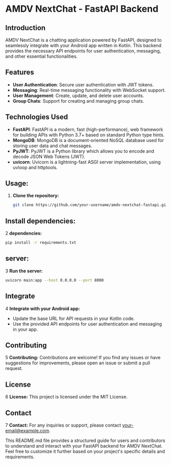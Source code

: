 # AMDV NextChat - FastAPI Backend

## Introduction

AMDV NextChat is a chatting application powered by FastAPI, designed to seamlessly integrate with your Android app written in Kotlin. This backend provides the necessary API endpoints for user authentication, messaging, and other essential functionalities.

## Features

- **User Authentication**: Secure user authentication with JWT tokens.
- **Messaging**: Real-time messaging functionality with WebSocket support.
- **User Management**: Create, update, and delete user accounts.
- **Group Chats**: Support for creating and managing group chats.

## Technologies Used

- **FastAPI**: FastAPI is a modern, fast (high-performance), web framework for building APIs with Python 3.7+ based on standard Python type hints.
- **MongoDB**: MongoDB is a document-oriented NoSQL database used for storing user data and chat messages.
- **PyJWT**: PyJWT is a Python library which allows you to encode and decode JSON Web Tokens (JWT).
- **uvicorn**: Uvicorn is a lightning-fast ASGI server implementation, using uvloop and httptools.

## Usage:

1. **Clone the repository:**
   ```bash
   git clone https://github.com/your-username/amdv-nextchat-fastapi.git
   ```

## Install dependencies:

2 **dependencies:**
   ```bash
   pip install -r requirements.txt
   ```

## server:

3 **Run the server:**
   ```bash
   uvicorn main:app --host 0.0.0.0 --port 8000
   ```

## Integrate
4 **Integrate with your Android app:**
- Update the base URL for API requests in your Kotlin code.
- Use the provided API endpoints for user authentication and messaging in your app.

## Contributing
5 **Contributing:**
Contributions are welcome! If you find any issues or have suggestions for improvements, please open an issue or submit a pull request.

## License
6 **License:**
This project is licensed under the MIT License.

## Contact
7 **Contact:**
For any inquiries or support, please contact your-email@example.com.

This README.md file provides a structured guide for users and contributors to understand and interact with your FastAPI backend for AMDV NextChat. Feel free to customize it further based on your project's specific details and requirements.

